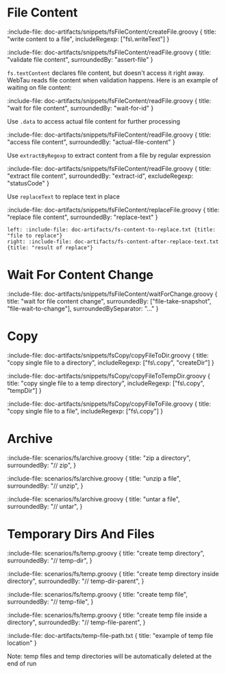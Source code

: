 # File Content

:include-file: doc-artifacts/snippets/fsFileContent/createFile.groovy {
  title: "write content to a file",
  includeRegexp: ["fs\\.writeText"]
}

:include-file: doc-artifacts/snippets/fsFileContent/readFile.groovy {
  title: "validate file content",
  surroundedBy: "assert-file"
}

`fs.textContent` declares file content, but doesn't access it right away. 
WebTau reads file content when validation happens. Here is an example of waiting on file content:

:include-file: doc-artifacts/snippets/fsFileContent/readFile.groovy {
  title: "wait for file content",
  surroundedBy: "wait-for-id"
}

Use `.data` to access actual file content for further processing  

:include-file: doc-artifacts/snippets/fsFileContent/readFile.groovy {
  title: "access file content",
  surroundedBy: "actual-file-content"
}

Use `extractByRegexp` to extract content from a file by regular expression

:include-file: doc-artifacts/snippets/fsFileContent/readFile.groovy {
  title: "extract file content",
  surroundedBy: "extract-id",
  excludeRegexp: "statusCode"
}

Use `replaceText` to replace text in place

:include-file: doc-artifacts/snippets/fsFileContent/replaceFile.groovy {
  title: "replace file content",
  surroundedBy: "replace-text"
}

```columns
left: :include-file: doc-artifacts/fs-content-to-replace.txt {title: "file to replace"}
right: :include-file: doc-artifacts/fs-content-after-replace-text.txt {title: "result of replace"}
```

# Wait For Content Change

:include-file: doc-artifacts/snippets/fsFileContent/waitForChange.groovy {
  title: "wait for file content change",
  surroundedBy: ["file-take-snapshot", "file-wait-to-change"],
  surroundedBySeparator: "..."
}

# Copy

:include-file: doc-artifacts/snippets/fsCopy/copyFileToDir.groovy {
  title: "copy single file to a directory",
  includeRegexp: ["fs\\.copy", "createDir"]
}

:include-file: doc-artifacts/snippets/fsCopy/copyFileToTempDir.groovy {
  title: "copy single file to a temp directory",
  includeRegexp: ["fs\\.copy", "tempDir"]
}

:include-file: doc-artifacts/snippets/fsCopy/copyFileToFile.groovy {
  title: "copy single file to a file",
  includeRegexp: ["fs\\.copy"]
}

# Archive

:include-file: scenarios/fs/archive.groovy {
  title: "zip a directory",
  surroundedBy: "// zip",
}

:include-file: scenarios/fs/archive.groovy {
  title: "unzip a file",
  surroundedBy: "// unzip",
}

:include-file: scenarios/fs/archive.groovy {
  title: "untar a file",
  surroundedBy: "// untar",
}

# Temporary Dirs And Files

:include-file: scenarios/fs/temp.groovy {
  title: "create temp directory",
  surroundedBy: "// temp-dir",
}

:include-file: scenarios/fs/temp.groovy {
  title: "create temp directory inside directory",
  surroundedBy: "// temp-dir-parent",
}

:include-file: scenarios/fs/temp.groovy {
  title: "create temp file",
  surroundedBy: "// temp-file",
}

:include-file: scenarios/fs/temp.groovy {
  title: "create temp file inside a directory",
  surroundedBy: "// temp-file-parent",
}

:include-file: doc-artifacts/temp-file-path.txt {
  title: "example of temp file location"
}


Note: temp files and temp directories will be automatically deleted at the end of run 